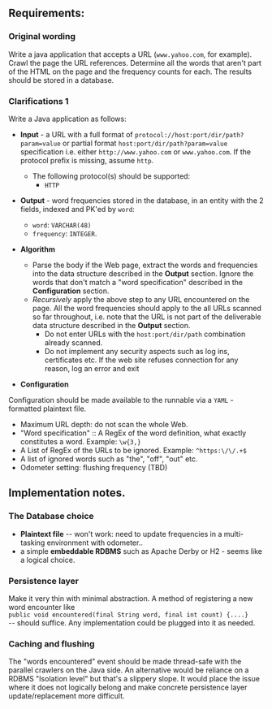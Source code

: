 
## Requirements:


### Original wording

Write a java application that accepts a URL (`www.yahoo.com`, for example). Crawl the page the URL references. Determine all the words that aren't part of the HTML on the page and the frequency counts for each. The results should be stored in a database. 

### Clarifications 1

Write a Java application as follows:

* <b>Input</b> - a URL with a full format of `protocol://host:port/dir/path?param=value` or partial format `host:port/dir/path?param=value` specification i.e. either `http://www.yahoo.com` or `www.yahoo.com`. If the protocol prefix is missing, assume `http`. 
    * The following protocol(s) should be supported:
         * `HTTP`

* <b>Output</b> - word frequencies stored in the database, in an entity with the 2 fields, indexed and PK'ed by `word`:
    * `word`: `VARCHAR(48)`
    * `frequency`: `INTEGER`.

* <b>Algorithm</b>

    * Parse the body if the Web page, extract the words and frequencies into the data structure described in the <b>Output</b> section. Ignore the words that don't match a "word specification" described in the <b>Configuration</b> section.
    * *Recursively* apply the above step to any URL encountered on the page. All the word frequencies should apply to the all URLs scanned so far throughout, i.e. note that the URL is not part of the deliverable data structure described in the <b>Output</b> section.
        * Do not enter URLs with the `host:port/dir/path` combination already scanned.
        * Do not implement any security aspects such as log ins, certificates etc. If the web site refuses connection for any reason, log an error and exit

* <b>Configuration</b>

Configuration should be made available to the runnable via a `YAML` - formatted plaintext file.

* Maximum URL depth: do not scan the whole Web. 
* "Word specification" :: A RegEx of the word definition, what exactly constitutes a word. Example: `\w{3,}`
* A List of RegEx of the URLs to be ignored. Example: `^https:\/\/.+$`
* A list of ignored words such as "the", "off", "out" etc.
* Odometer setting: flushing frequency (TBD)
  

## Implementation notes.

### The Database choice

* <b>Plaintext file</b> -- won't work: need to update frequencies in a multi-tasking environment with odometer..
* a simple <b>embeddable RDBMS</b> such as Apache Derby or H2 - seems like a logical choice.

### Persistence layer

Make it very thin with minimal abstraction. A method of registering a new word encounter like 
</br>`public void encountered(final String word, final int count) {....}`<br/> -- should suffice. Any implementation could be plugged into it as needed.

### Caching and flushing

The "words encountered" event should be made thread-safe with the parallel crawlers on the Java side. An alternative would be reliance on a RDBMS "Isolation level" but that's a slippery slope. It would place the issue where it does not logically belong and make concrete persistence layer update/replacement more difficult.

